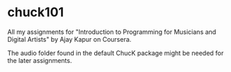 chuck101
========

All my assignments for "Introduction to Programming for Musicians and Digital Artists" by Ajay Kapur on Coursera.

The audio folder found in the default ChucK package might be needed for the later assignments.
